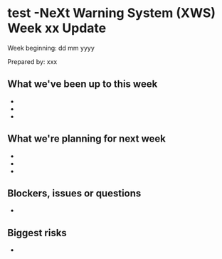 # test -NeXt Warning System (XWS) Week xx Update 

Week beginning: dd mm yyyy

Prepared by: xxx
  
## What we've been up to this week
  
  *
  *
  *
  
## What we're planning for next week

  *
  *
  *
  
##  Blockers, issues or questions

*

## Biggest risks

*

